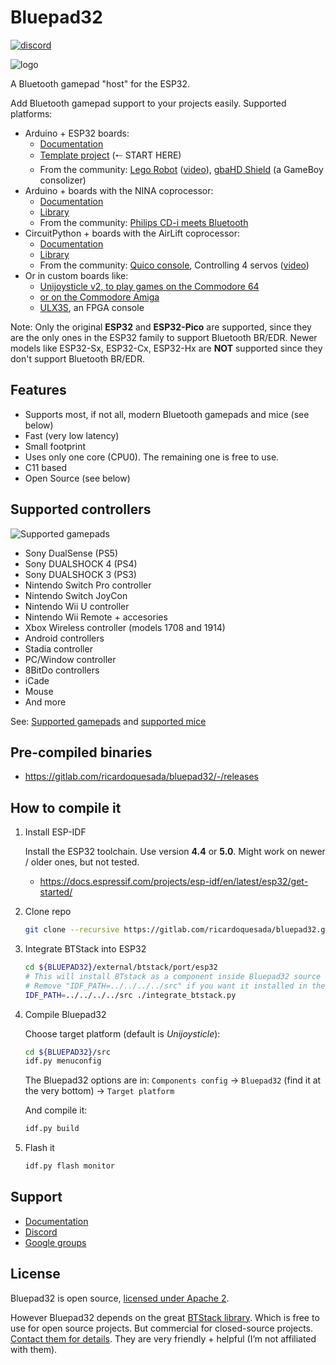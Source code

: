 # Bluepad32

[![discord](https://img.shields.io/discord/775177861665521725.svg)](https://discord.gg/r5aMn6Cw5q)

![logo](https://lh3.googleusercontent.com/pw/ACtC-3dNNrE9YKWMQNBTVYl8gkX70jN2qLwSYMQFLR0IzzoRT9uTQ1a9n80O3tyNmF95MLxL9NPWlqm5ph7e9wTGZoHeQWPMsJWqs3qiHub1LcigLtlEX09V6f1DWwQlg52OkeumKDJTG_ext8EN_J6kn0kAqg=-no)

A Bluetooth gamepad "host" for the ESP32.

Add Bluetooth gamepad support to your projects easily. Supported platforms:

* Arduino + ESP32 boards:
  * [Documentation][plat_arduino]
  * [Template project][esp-idf-bluepad32-arduino] (🠐 START HERE)
  * From the community: [Lego Robot][esp32_example] ([video][esp32_video]), [gbaHD Shield][esp32_example2] (a GameBoy consolizer)
* Arduino + boards with the NINA coprocessor:
  * [Documentation][plat_nina]
  * [Library][bp32-arduino]
  * From the community: [Philips CD-i meets Bluetooth][nina_example]
* CircuitPython + boards with the AirLift coprocessor:
  * [Documentation][plat_airlift]
  * [Library][bp32-circuitpython]
  * From the community: [Quico console][airlift_example], Controlling 4 servos ([video][airlift_video])
* Or in custom boards like:
  * [Unijoysticle v2, to play games on the Commodore 64][unijoysticle2]
  * [or on the Commodore Amiga][amiga]
  * [ULX3S][ulx3s], an FPGA console

Note: Only the original **ESP32** and **ESP32-Pico** are supported, since they are the only ones
in the ESP32 family to support Bluetooth BR/EDR.
Newer models like ESP32-Sx, ESP32-Cx, ESP32-Hx are **NOT** supported since they don't support Bluetooth BR/EDR.

[airlift_example]: https://gitlab.com/ricardoquesada/quico
[airlift_video]: https://twitter.com/makermelissa/status/1482596378282913793
[amiga]: https://gitlab.com/SukkoPera/unijoysticle2
[bp32-arduino]: https://gitlab.com/ricardoquesada/bluepad32-arduino
[bp32-circuitpython]: https://gitlab.com/ricardoquesada/bluepad32-circuitpython
[esp32_example]: https://github.com/antonvh/LMS-uart-esp/blob/main/Projects/BluePad32_idf/README.md
[esp32_example2]: https://github.com/ManCloud/GBAHD-Shield
[esp32_video]: https://www.instagram.com/p/Ca7T6twKZ0B/
[esp-idf-bluepad32-arduino]: https://gitlab.com/ricardoquesada/esp-idf-arduino-bluepad32-template
[nina_example]: https://eyskens.me/cd-i-meets-bluetooth/
[plat_airlift]: docs/plat_airlift.md
[plat_arduino]: docs/plat_arduino.md
[plat_nina]: docs/plat_nina.md
[ulx3s]: https://www.crowdsupply.com/radiona/ulx3s
[unijoysticle2]: https://retro.moe/unijoysticle2/

## Features

* Supports most, if not all, modern Bluetooth gamepads and mice (see below)
* Fast (very low latency)
* Small footprint
* Uses only one core (CPU0). The remaining one is free to use.
* C11 based
* Open Source (see below)

## Supported controllers

![Supported gamepads](https://lh3.googleusercontent.com/pw/AMWts8BB7wT51jpn3HxWHuZLiEM2lX05gmTDsnldHszkXuYqxbowNvtxPtpbHh3CNjv1OBzeyadZjNLNBgE4w2tl2WmP8M9gGBCfWhzmZGQnHBlERSoy5W2dj6-EYmT84yteKTFjp4Jz2H3DgByFiKXaxfFC2g=-no)

* Sony DualSense (PS5)
* Sony DUALSHOCK 4 (PS4)
* Sony DUALSHOCK 3 (PS3)
* Nintendo Switch Pro controller
* Nintendo Switch JoyCon
* Nintendo Wii U controller
* Nintendo Wii Remote + accesories
* Xbox Wireless controller (models 1708 and 1914)
* Android controllers
* Stadia controller
* PC/Window controller
* 8BitDo controllers
* iCade
* Mouse
* And more

See: [Supported gamepads][gamepads] and [supported mice][mice]

[gamepads]: https://gitlab.com/ricardoquesada/bluepad32/blob/master/docs/supported_gamepads.md
[mice]: https://gitlab.com/ricardoquesada/bluepad32/blob/master/docs/supported_mice.md

## Pre-compiled binaries

* https://gitlab.com/ricardoquesada/bluepad32/-/releases

## How to compile it

1. Install ESP-IDF

    Install the ESP32 toolchain. Use version **4.4** or **5.0**. Might work on newer / older
    ones, but not tested.

    * <https://docs.espressif.com/projects/esp-idf/en/latest/esp32/get-started/>

2. Clone repo

   ```sh
   git clone --recursive https://gitlab.com/ricardoquesada/bluepad32.git
   ```

3. Integrate BTStack into ESP32

   ```sh
   cd ${BLUEPAD32}/external/btstack/port/esp32
   # This will install BTstack as a component inside Bluepad32 source code (recommended).
   # Remove "IDF_PATH=../../../../src" if you want it installed in the ESP-IDF folder
   IDF_PATH=../../../../src ./integrate_btstack.py
   ```

4. Compile Bluepad32

    Choose target platform (default is *Unijoysticle*):

    ```sh
    cd ${BLUEPAD32}/src
    idf.py menuconfig
    ```

    The Bluepad32 options are in:
    `Components config` -> `Bluepad32` (find it at the very bottom) -> `Target platform`

    And compile it:

    ```sh
    idf.py build
    ```

5. Flash it

    ```sh
    idf.py flash monitor
    ```

## Support

* [Documentation][docs]
* [Discord][discord]
* [Google groups][forum]

[docs]: https://gitlab.com/ricardoquesada/bluepad32/-/tree/master/docs
[discord]: https://discord.gg/r5aMn6Cw5q
[forum]: https://groups.google.com/forum/#!forum/unijoysticle

## License

Bluepad32 is open source, [licensed under Apache 2][apache2].

However Bluepad32 depends on the great [BTStack library][btstack-github]. Which is free to use for
open source projects. But commercial for closed-source projects.
[Contact them for details][btstack-homepage]. They are very friendly + helpful
(I’m not affiliated with them).

[btstack-github]: https://github.com/bluekitchen/btstack
[apache2]: https://www.apache.org/licenses/LICENSE-2.0
[btstack-homepage]: https://bluekitchen-gmbh.com/
